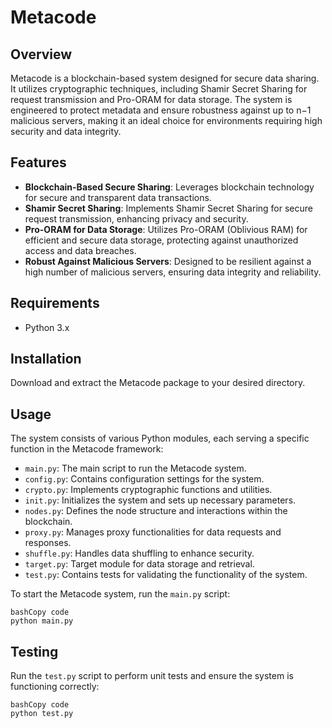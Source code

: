 #  Metacode

## Overview

Metacode is a blockchain-based system designed for secure data sharing. It utilizes cryptographic techniques, including Shamir Secret Sharing for request transmission and Pro-ORAM for data storage. The system is engineered to protect metadata and ensure robustness against up to n−1 malicious servers, making it an ideal choice for environments requiring high security and data integrity.

## Features

- **Blockchain-Based Secure Sharing**: Leverages blockchain technology for secure and transparent data transactions.
- **Shamir Secret Sharing**: Implements Shamir Secret Sharing for secure request transmission, enhancing privacy and security.
- **Pro-ORAM for Data Storage**: Utilizes Pro-ORAM (Oblivious RAM) for efficient and secure data storage, protecting against unauthorized access and data breaches.
- **Robust Against Malicious Servers**: Designed to be resilient against a high number of malicious servers, ensuring data integrity and reliability.

## Requirements

- Python 3.x

## Installation

Download and extract the Metacode package to your desired directory.

## Usage

The system consists of various Python modules, each serving a specific function in the Metacode framework:

- `main.py`: The main script to run the Metacode system.
- `config.py`: Contains configuration settings for the system.
- `crypto.py`: Implements cryptographic functions and utilities.
- `init.py`: Initializes the system and sets up necessary parameters.
- `nodes.py`: Defines the node structure and interactions within the blockchain.
- `proxy.py`: Manages proxy functionalities for data requests and responses.
- `shuffle.py`: Handles data shuffling to enhance security.
- `target.py`: Target module for data storage and retrieval.
- `test.py`: Contains tests for validating the functionality of the system.

To start the Metacode system, run the `main.py` script:

```
bashCopy code
python main.py
```

## Testing

Run the `test.py` script to perform unit tests and ensure the system is functioning correctly:

```
bashCopy code
python test.py
```
